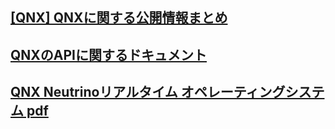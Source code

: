 ## [[QNX] QNXに関する公開情報まとめ](https://qiita.com/koara-local/items/c27c7bdaa56a8f643c70)

## [QNXのAPIに関するドキュメント](http://www.qnx.com/developers/docs/)

## [QNX Neutrinoリアルタイム オペレーティングシステム pdf](http://support7.qnx.com/download/download/17183/111.166-QNX-Neutrino-RTOS-2013_low.pdf)

